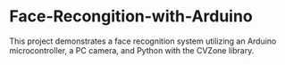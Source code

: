 # Face-Recongition-with-Arduino
This project demonstrates a face recognition system utilizing an Arduino microcontroller, a PC camera, and Python with the CVZone library.
